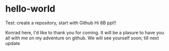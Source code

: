 # hello-world
Test: create a repository, start with Github
Hi 8B ppl!!

Konrad here, I'd like to thank you for coming. It will be a plasure to have you all with me
on my adventure on github. We will see yourself soon; till next update
